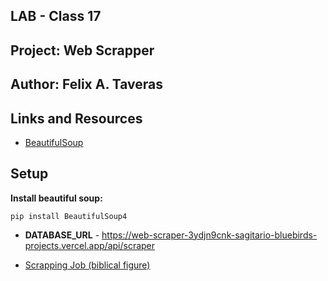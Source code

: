 ## LAB - Class 17
## Project: Web Scrapper
## Author: Felix A. Taveras
## Links and Resources
* [BeautifulSoup](https://oxylabs.io/blog/beautiful-soup-parsing-tutorial)

## Setup
__Install beautiful soup:__

    pip install BeautifulSoup4


* __DATABASE_URL__ - https://web-scraper-3ydjn9cnk-sagitario-bluebirds-projects.vercel.app/api/scraper

* [Scrapping Job (biblical figure)](https://en.wikipedia.org/wiki/Job_(biblical_figure))